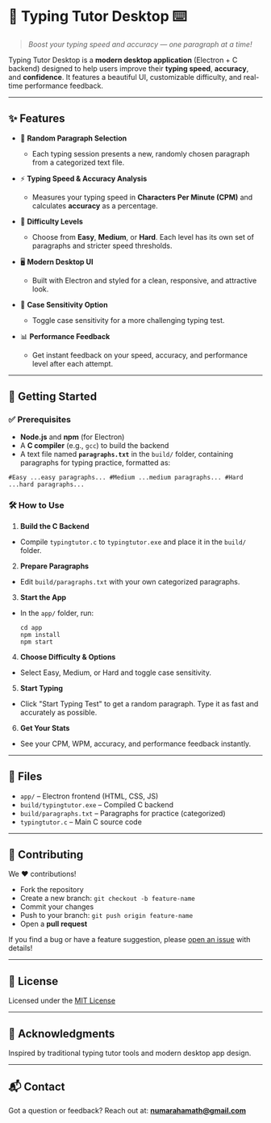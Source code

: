 # 🧠 Typing Tutor Desktop ⌨️

> _Boost your typing speed and accuracy — one paragraph at a time!_

Typing Tutor Desktop is a **modern desktop application** (Electron + C backend) designed to help users improve their **typing speed**, **accuracy**, and **confidence**. It features a beautiful UI, customizable difficulty, and real-time performance feedback.

---

## ✨ Features

- 📄 **Random Paragraph Selection**

  - Each typing session presents a new, randomly chosen paragraph from a categorized text file.

- ⚡ **Typing Speed & Accuracy Analysis**

  - Measures your typing speed in **Characters Per Minute (CPM)** and calculates **accuracy** as a percentage.

- 🎯 **Difficulty Levels**

  - Choose from **Easy**, **Medium**, or **Hard**. Each level has its own set of paragraphs and stricter speed thresholds.

- 🖥️ **Modern Desktop UI**

  - Built with Electron and styled for a clean, responsive, and attractive look.

- 📝 **Case Sensitivity Option**

  - Toggle case sensitivity for a more challenging typing test.

- 📊 **Performance Feedback**
  - Get instant feedback on your speed, accuracy, and performance level after each attempt.

---

## 🚀 Getting Started

### ✅ Prerequisites

- **Node.js** and **npm** (for Electron)
- A **C compiler** (e.g., `gcc`) to build the backend
- A text file named **`paragraphs.txt`** in the `build/` folder, containing paragraphs for typing practice, formatted as:

```
#Easy ...easy paragraphs... #Medium ...medium paragraphs... #Hard ...hard paragraphs...

```

### 🛠️ How to Use

1. **Build the C Backend**
 - Compile `typingtutor.c` to `typingtutor.exe` and place it in the `build/` folder.

2. **Prepare Paragraphs**
 - Edit `build/paragraphs.txt` with your own categorized paragraphs.

3. **Start the App**
 - In the `app/` folder, run:
   ```
   cd app
   npm install
   npm start
   ```

4. **Choose Difficulty & Options**
 - Select Easy, Medium, or Hard and toggle case sensitivity.

5. **Start Typing**
 - Click "Start Typing Test" to get a random paragraph. Type it as fast and accurately as possible.

6. **Get Your Stats**
 - See your CPM, WPM, accuracy, and performance feedback instantly.

---

## 📁 Files

* `app/` – Electron frontend (HTML, CSS, JS)
* `build/typingtutor.exe` – Compiled C backend
* `build/paragraphs.txt` – Paragraphs for practice (categorized)
* `typingtutor.c` – Main C source code

---

## 🤝 Contributing

We ❤️ contributions!

* Fork the repository
* Create a new branch: `git checkout -b feature-name`
* Commit your changes
* Push to your branch: `git push origin feature-name`
* Open a **pull request**

If you find a bug or have a feature suggestion, please [open an issue](https://github.com/itsmenuma/Typing-Tutor/issues) with details!

---

## 📜 License

Licensed under the [MIT License](LICENSE)

---

## 🙌 Acknowledgments

Inspired by traditional typing tutor tools and modern desktop app design.

---

## 📬 Contact

Got a question or feedback? Reach out at: **[numarahamath@gmail.com](mailto:numarahamath@gmail.com)**